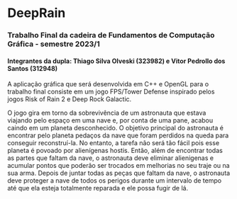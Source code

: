 # DeepRain

### Trabalho Final da cadeira de Fundamentos de Computação Gráfica - semestre 2023/1

#### Integrantes da dupla: Thiago Silva Olveski (323982) e Vitor Pedrollo dos Santos (312948)

A aplicação gráfica que será desenvolvida em C++ e OpenGL para o trabalho final consiste em um jogo FPS/Tower Defense inspirado pelos jogos Risk of Rain 2 e Deep Rock Galactic.

O jogo gira em torno da sobrevivência de um astronauta que estava viajando pelo espaço em uma nave e, por conta de uma pane, acabou caindo em um planeta desconhecido.
O objetivo principal do astronauta é encontrar pelo planeta pedaços da nave que foram perdidos na queda para conseguir reconstruí-la. No entanto, a tarefa não será tão fácil pois esse planeta é povoado por alienígenas hostis. Então, além de encontrar todas as partes que faltam da nave, o astronauta deve eliminar alienigenas e acumular pontos que poderão ser trocados em melhorias no seu traje ou na sua arma. Depois de juntar todas as peças que faltam da nave, o astronauta deve proteger a nave de todos os perigos durante um intervalo de tempo até que ela esteja totalmente reparada e ele possa fugir de lá.
